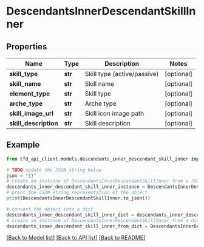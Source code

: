 # DescendantsInnerDescendantSkillInner


## Properties

Name | Type | Description | Notes
------------ | ------------- | ------------- | -------------
**skill_type** | **str** | Skill type (active/passive) | [optional] 
**skill_name** | **str** | Skill name | [optional] 
**element_type** | **str** | Skill type | [optional] 
**arche_type** | **str** | Arche type | [optional] 
**skill_image_url** | **str** | Skill icon image path | [optional] 
**skill_description** | **str** | Skill description | [optional] 

## Example

```python
from tfd_api_client.models.descendants_inner_descendant_skill_inner import DescendantsInnerDescendantSkillInner

# TODO update the JSON string below
json = "{}"
# create an instance of DescendantsInnerDescendantSkillInner from a JSON string
descendants_inner_descendant_skill_inner_instance = DescendantsInnerDescendantSkillInner.from_json(json)
# print the JSON string representation of the object
print(DescendantsInnerDescendantSkillInner.to_json())

# convert the object into a dict
descendants_inner_descendant_skill_inner_dict = descendants_inner_descendant_skill_inner_instance.to_dict()
# create an instance of DescendantsInnerDescendantSkillInner from a dict
descendants_inner_descendant_skill_inner_from_dict = DescendantsInnerDescendantSkillInner.from_dict(descendants_inner_descendant_skill_inner_dict)
```
[[Back to Model list]](../README.md#documentation-for-models) [[Back to API list]](../README.md#documentation-for-api-endpoints) [[Back to README]](../README.md)


